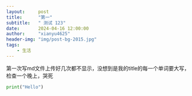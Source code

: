 ```yaml
---
layout:     post
title:      "第一"
subtitle:   " 测试 123"
date:       2024-04-16 12:00:00
author:     "xianyu4625"
header-img: "img/post-bg-2015.jpg"
tags:
    - 生活
---
```



第一次写md文件上传好几次都不显示，没想到是我的title的每一个单词要大写，检查一个晚上，哭死

```python
print("Hello")
```